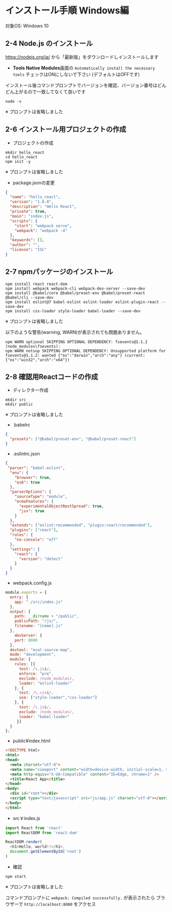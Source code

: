 # インストール手順 Windows編

対象OS: Windows 10


## 2-4 Node.js のインストール

https://nodejs.org/ja/  から「最新版」をダウンロードしインストールします

* **Tools Native Modules**画面の `Automatically install the necessary tools` チェックはONにしないで下さい (デフォルトはOFFです)

インストール後コマンドプロンプトでバージョンを確認、バージョン番号はどんどん上がるので一致してなくて良いです

```dos
node -v
```

※ プロンプトは省略しました

## 2-6 インストール用プロジェクトの作成

* プロジェクトの作成

```dos
mkdir hello_react
cd hello_react
npm init -y
```

※ プロンプトは省略しました

* package.jsonの変更

```json
{
  "name": "hello_react",
  "version": "1.0.0",
  "description": "Hello React",
  "private": true,
  "main": "index.js",
  "scripts": {
    "start": "webpack serve",
    "webpack": "webpack -d"
  },
  "keywords": [],
  "author": "",
  "license": "ISC"
}
```

## 2-7 npmパッケージのインストール

```dos
npm install react react-dom
npm install webpack webpack-cli webpack-dev-server --save-dev
npm install @babel/core @babel/preset-env @babel/preset-react @babel/cli --save-dev
npm install eslint@7 babel-eslint eslint-loader eslint-plugin-react --save-dev
npm install css-loader style-loader babel-loader --save-dev
```

※ プロンプトは省略しました

以下のような警告(warning, WARN)が表示されても問題ありません。

```
npm WARN optional SKIPPING OPTIONAL DEPENDENCY: fsevents@1.1.2 (node_modules\fsevents):
npm WARN notsup SKIPPING OPTIONAL DEPENDENCY: Unsupported platform for fsevents@1.1.2: wanted {"os":"darwin","arch":"any"} (current: {"os":"win32","arch":"x64"})
```



## 2-8 確認用Reactコードの作成

* ディレクター作成

```dos
mkdir src
mkdir public
```
※ プロンプトは省略しました

* .babelrc

```json
{
  "presets": ["@babel/preset-env", "@babel/preset-react"]
}
```
* .eslintrc.json

```json
{
 "parser": "babel-eslint",
  "env": {
    "browser": true,
    "es6": true
  },
  "parserOptions": {
    "sourceType": "module",
    "ecmaFeatures": {
      "experimentalObjectRestSpread": true,
      "jsx": true
    }
  },
  "extends": ["eslint:recommended", "plugin:react/recommended"],
  "plugins": ["react"],
  "rules": {
    "no-console": "off"
  },
  "settings": {
    "react": {
      "version": "detect"
    }
  }
}
```
* webpack.config.js

```js
module.exports = {
  entry: {
    app: "./src/index.js"
  },
  output: {
    path: __dirname + "/public",
    publicPath: "/js/",
    filename: "[name].js"
  },
    devServer: {
    port: 8080
  },
  devtool: "eval-source-map",
  mode: "development",
  module: {
    rules: [{
      test: /\.js$/,
      enforce: "pre",
      exclude: /node_modules/,
      loader: "eslint-loader"
    }, {
      test: /\.css$/,
      use: ["style-loader","css-loader"]
    }, {
      test: /\.js$/,
      exclude: /node_modules/,
      loader: "babel-loader"
     }]
  }
};
```

* public¥index.html

```html
<!DOCTYPE html>
<html>
<head>
  <meta charset="utf-8">
  <meta name="viewport" content="width=device-width, initial-scale=1, shrink-to-fit=no">
  <meta http-equiv="X-UA-Compatible" content="IE=Edge, chrome=1" />
  <title>React App</title>
</head>
<body>
  <div id="root"></div>
  <script type="text/javascript" src="js/app.js" charset="utf-8"></script>
</body>
</html>
```

* src￥index.js

```js
import React from 'react'
import ReactDOM from 'react-dom'

ReactDOM.render(
  <h1>Hello, world!!</h1>,
  document.getElementById('root')
)
```

*  確認

```dos
npm start
```

※ プロンプトは省略しました

コマンドプロンプトに `webpack: Compiled successfully.` が表示されたら ブラウザーで  `http://localhost:8080` をアクセス

